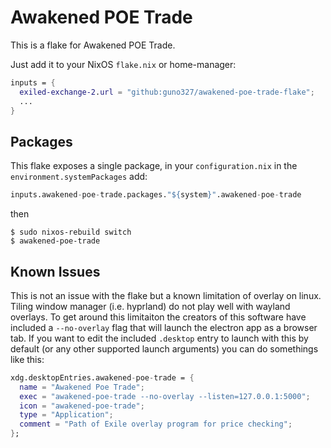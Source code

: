 # Awakened POE Trade

This is a flake for Awakened POE Trade.

Just add it to your NixOS `flake.nix` or home-manager:

```nix
inputs = {
  exiled-exchange-2.url = "github:guno327/awakened-poe-trade-flake";
  ...
}
```

## Packages

This flake exposes a single package, in your `configuration.nix` in the
`environment.systemPackages` add:

```nix
inputs.awakened-poe-trade.packages."${system}".awakened-poe-trade
```

then

```shell
$ sudo nixos-rebuild switch
$ awakened-poe-trade
```

## Known Issues

This is not an issue with the flake but a known limitation of overlay on linux.
Tiling window manager (i.e. hyprland) do not play well with wayland overlays. To
get around this limitaiton the creators of this software have included a
`--no-overlay` flag that will launch the electron app as a browser tab. If you
want to edit the included `.desktop` entry to launch with this by default (or
any other supported launch arguments) you can do somethings like this:

```nix
xdg.desktopEntries.awakened-poe-trade = {
  name = "Awakened Poe Trade";
  exec = "awakened-poe-trade --no-overlay --listen=127.0.0.1:5000";
  icon = "awakened-poe-trade";
  type = "Application";
  comment = "Path of Exile overlay program for price checking";
};
```
